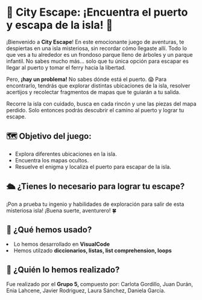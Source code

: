 
<h1>🌆 City Escape: ¡Encuentra el puerto y escapa de la isla! 🌊</h1>

<p>¡Bienvenido a <strong>City Escape</strong>! En este emocionante juego de aventuras, te despiertas en una isla misteriosa, sin recordar cómo llegaste allí. Todo lo que ves a tu alrededor es un frondoso parque lleno de árboles y un parque infantil. No sabes mucho más... solo que tu única opción para escapar es llegar al puerto y tomar el ferry hacia la libertad.</p>

<p>Pero, <strong>¡hay un problema!</strong> No sabes dónde está el puerto. 😱 Para encontrarlo, tendrás que explorar distintas ubicaciones de la isla, resolver acertijos y recolectar fragmentos de mapas que te guiarán a tu salida.</p>

<p>Recorre la isla con cuidado, busca en cada rincón y une las piezas del mapa perdido. Solo entonces podrás descubrir el camino al puerto y lograr tu escape.</p>

<h2>🗺️ Objetivo del juego:</h2>
<ul>
  <li>Explora diferentes ubicaciones en la isla.</li>
  <li>Encuentra los mapas ocultos.</li>
  <li>Resuelve el enigma y localiza el puerto para escapar de la isla.</li>
</ul>

<h2>🛳️ ¿Tienes lo necesario para lograr tu escape?</h2>
<p>¡Pon a prueba tu ingenio y habilidades de exploración para salir de esta misteriosa isla! ¡Buena suerte, aventurero! 🍀</p>

<h2>🚀 ¿Qué hemos usado?</h2>
  <li> Lo hemos desarrollado en <strong> VisualCode </strong></li>
  <li> Hemos utilzado <strong> diccionarios, listas, list comprehension, loops </strong></li>

<h2>👥 ¿Quién lo hemos realizado?</h2>
Fue realizado por el <strong> Grupo 5, </strong> compuesto por: Carlota Gordillo, Juan Durán, Enia Lahcene, Javier Rodriguez, Laura Sánchez, Daniela García.

